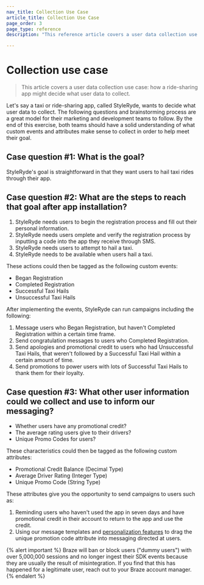 ```yaml
---
nav_title: Collection Use Case
article_title: Collection Use Case
page_order: 3
page_type: reference
description: "This reference article covers a user data collection use case: How a ride-sharing app might decide what user data to collect."

---
```


# Collection use case

> This article covers a user data collection use case: how a ride-sharing app might decide what user data to collect.

Let's say a taxi or ride-sharing app, called StyleRyde, wants to decide what user data to collect. The following questions and brainstorming process are a great model for their marketing and development teams to follow. By the end of this exercise, both teams should have a solid understanding of what custom events and attributes make sense to collect in order to help meet their goal.

## Case question #1: What is the goal?

StyleRyde's goal is straightforward in that they want users to hail taxi rides through their app.

## Case question #2: What are the steps to reach that goal after app installation?

1. StyleRyde needs users to begin the registration process and fill out their personal information.
2. StyleRyde needs users omplete and verify the registration process by inputting a code into the app they receive through SMS.
3. StyleRyde needs users to attempt to hail a taxi.
4. StyleRyde needs to be available when users hail a taxi.

These actions could then be tagged as the following custom events:

- Began Registration
- Completed Registration
- Successful Taxi Hails
- Unsuccessful Taxi Hails

After implementing the events, StyleRyde can run campaigns including the following:

1. Message users who Began Registration, but haven't Completed Registration within a certain time frame.
2. Send congratulation messages to users who Completed Registration.
3. Send apologies and promotional credit to users who had Unsuccessful Taxi Hails, that weren't followed by a Successful Taxi Hail within a certain amount of time.
4. Send promotions to power users with lots of Successful Taxi Hails to thank them for their loyalty.

## Case question #3: What other user information could we collect and use to inform our messaging?

- Whether users have any promotional credit?
- The average rating users give to their drivers?
- Unique Promo Codes for users?

These characteristics could then be tagged as the following custom attributes:

- Promotional Credit Balance (Decimal Type)
- Average Driver Rating (Integer Type)
- Unique Promo Code (String Type)

These attributes give you the opportunity to send campaigns to users such as:

1. Reminding users who haven't used the app in seven days and have promotional credit in their account to return to the app and use the credit.
2. Using our message templates and [personalization features][13] to drag the unique promotion code attribute into messaging directed at users.

{% alert important %}
Braze will ban or block users ("dummy users") with over 5,000,000 sessions and no longer ingest their SDK events because they are usually the result of misintegration. If you find that this has happened for a legitimate user, reach out to your Braze account manager.
{% endalert %}

[13]: {{site.baseurl}}/user_guide/personalization_and_dynamic_content/overview/#personalized-messaging
